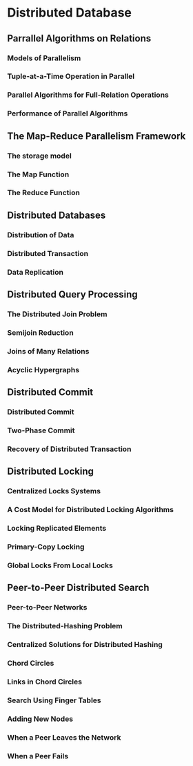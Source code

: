 # Distributed Database



## 	Parrallel Algorithms on Relations

### 	Models of Parallelism



### 	Tuple-at-a-Time Operation in Parallel



### 	Parallel Algorithms for Full-Relation Operations



### 	Performance of Parallel Algorithms





## 	The Map-Reduce Parallelism Framework

### 	The storage model



### 	The Map Function



### 	The Reduce Function







## 	Distributed Databases

### 	Distribution of Data



### 	Distributed Transaction



### 	Data Replication







## 	Distributed Query Processing

### 	The Distributed Join Problem



### 	Semijoin Reduction



### 	Joins of Many Relations



### 	Acyclic Hypergraphs





## 	Distributed Commit

### 	Distributed Commit



### 	Two-Phase Commit



### 	Recovery of Distributed Transaction









## 	Distributed Locking

### 	Centralized Locks Systems



### 	A Cost Model for Distributed Locking Algorithms



### 	Locking Replicated Elements



### 	Primary-Copy Locking



### 	Global Locks From Local Locks







## 	Peer-to-Peer Distributed Search



### 	Peer-to-Peer Networks

### 	The Distributed-Hashing Problem

### 	Centralized Solutions for Distributed Hashing



### 	Chord Circles

### 	Links in Chord Circles

### 	Search Using Finger Tables

### 	Adding New Nodes

### 	When a Peer Leaves the Network

### 	When a Peer Fails